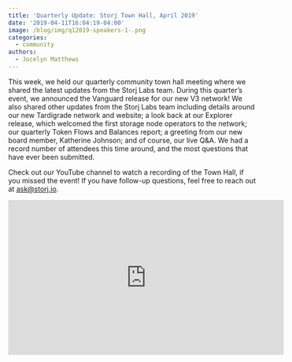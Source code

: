 ```yaml
---
title: 'Quarterly Update: Storj Town Hall, April 2019'
date: '2019-04-11T16:04:19-04:00'
image: /blog/img/q12019-speakers-1-.png
categories:
  - community
authors:
  - Jocelyn Matthews
---
```

This week, we held our quarterly community town hall meeting where we shared the latest updates from the Storj Labs team. During this quarter’s event, we announced the Vanguard release for our new V3 network! We also shared other updates from the Storj Labs team including details around our new Tardigrade network and website; a look back at our Explorer release, which welcomed the first storage node operators to the network; our quarterly Token Flows and Balances report; a greeting from our new board member, Katherine Johnson; and of course, our live Q&A. We had a record number of attendees this time around, and the most questions that have ever been submitted. 

Check out our YouTube channel to watch a recording of the Town Hall, if you missed the event! If you have follow-up questions, feel free to reach out at ask@storj.io. 

<iframe width="560" height="315" src="https://www.youtube.com/embed/ZSw2RJmARPw" frameborder="0" allow="accelerometer; autoplay; encrypted-media; gyroscope; picture-in-picture" allowfullscreen></iframe>
